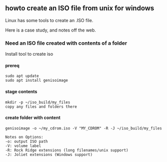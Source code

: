 ## howto create an ISO file from unix for windows

Linux has some tools to create an .ISO file.

Here is a case study, and notes off the web.

### Need an ISO file created with contents of a folder

Install tool to create iso

#### prereq

```
sudo apt update
sudo apt install genisoimage
```

#### stage contents

```
mkdir -p ~/iso_build/my_files
copy any files and folders there
```

#### create folder with content

```
genisoimage -o ~/my_cdrom.iso -V "MY_CDROM" -R -J ~/iso_build/my_files

Notes on Options:
-o: output ISO path
-V: volume label
-R: Rock Ridge extensions (long filenames/unix support)
-J: Joliet extensions (Windows support)
```

